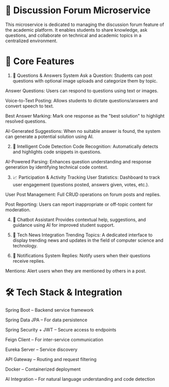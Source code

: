 # 💬 Discussion Forum Microservice

This microservice is dedicated to managing the discussion forum feature of the academic platform. It enables students to share knowledge, ask questions, and collaborate on technical and academic topics in a centralized environment.

# 🚀 Core Features

1. 🧠 Questions & Answers System
Ask a Question: Students can post questions with optional image uploads and categorize them by topic.

Answer Questions: Users can respond to questions using text or images.

Voice-to-Text Posting: Allows students to dictate questions/answers and convert speech to text.

Best Answer Marking: Mark one response as the "best solution" to highlight resolved questions.

AI-Generated Suggestions: When no suitable answer is found, the system can generate a potential solution using AI.

2. 🧾 Intelligent Code Detection
Code Recognition: Automatically detects and highlights code snippets in questions.

AI-Powered Parsing: Enhances question understanding and response generation by identifying technical code context.

3. 📈 Participation & Activity Tracking
User Statistics: Dashboard to track user engagement (questions posted, answers given, votes, etc.).

User Post Management: Full CRUD operations on forum posts and replies.

Post Reporting: Users can report inappropriate or off-topic content for moderation.

4. 🤖 Chatbot Assistant
Provides contextual help, suggestions, and guidance using AI for improved student support.

5. 📰 Tech News Integration
Trending Topics: A dedicated interface to display trending news and updates in the field of computer science and technology.

6. 🔔 Notifications System
Replies: Notify users when their questions receive replies.

Mentions: Alert users when they are mentioned by others in a post.




# 🛠️ Tech Stack & Integration

Spring Boot – Backend service framework

Spring Data JPA – For data persistence

Spring Security + JWT – Secure access to endpoints

Feign Client – For inter-service communication

Eureka Server – Service discovery

API Gateway – Routing and request filtering

Docker – Containerized deployment

AI Integration – For natural language understanding and code detection
